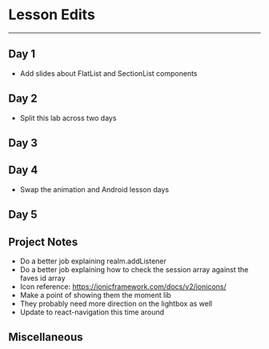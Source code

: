 # Lesson Edits
----

## Day 1

- Add slides about FlatList and SectionList components

## Day 2

- Split this lab across two days

## Day 3



## Day 4

- Swap the animation and Android lesson days

## Day 5



## Project Notes

- Do a better job explaining realm.addListener
- Do a better job explaining how to check the session array against the faves id array
- Icon reference: https://ionicframework.com/docs/v2/ionicons/
- Make a point of showing them the moment lib
- They probably need more direction on the lightbox as well
- Update to react-navigation this time around

## Miscellaneous
